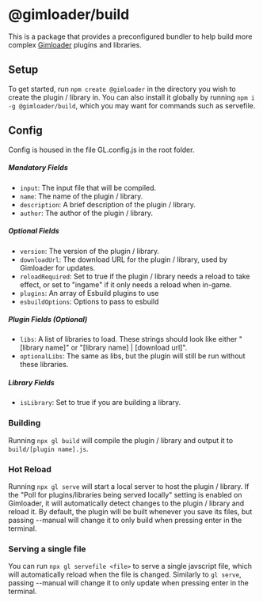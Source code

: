 # @gimloader/build

This is a package that provides a preconfigured bundler to help build more complex [Gimloader](https://github.com/TheLazySquid/Gimloader) plugins and libraries.

## Setup

To get started, run `npm create @gimloader` in the directory you wish to create the plugin / library in. You can also install it globally by running `npm i -g @gimloader/build`, which you may want for commands such as servefile.

## Config

Config is housed in the file GL.config.js in the root folder.

##### Mandatory Fields
- `input`: The input file that will be compiled.
- `name`: The name of the plugin / library.
- `description`: A brief description of the plugin / library.
- `author`: The author of the plugin / library.

##### Optional Fields
- `version`: The version of the plugin / library.
- `downloadUrl`: The download URL for the plugin / library, used by Gimloader for updates.
- `reloadRequired`: Set to true if the plugin / library needs a reload to take effect, or set to "ingame" if it only needs a reload when in-game.
- `plugins`: An array of Esbuild plugins to use
- `esbuildOptions`: Options to pass to esbuild

##### Plugin Fields (Optional)
- `libs`: A list of libraries to load. These strings should look like either "[library name]" or "[library name] | [download url]".
- `optionalLibs`: The same as libs, but the plugin will still be run without these libraries.

##### Library Fields
- `isLibrary`: Set to true if you are building a library.

### Building

Running `npx gl build` will compile the plugin / library and output it to `build/[plugin name].js`.

### Hot Reload

Running `npx gl serve` will start a local server to host the plugin / library. If the "Poll for plugins/libraries being served locally" setting is enabled on Gimloader, it will automatically detect changes to the plugin / library and reload it. By default, the plugin will be built whenever you save its files, but passing --manual will change it to only build when pressing enter in the terminal.

### Serving a single file

You can run `npx gl servefile <file>` to serve a single javscript file, which will automatically reload when the file is changed. Similarly to `gl serve`, passing --manual will change it to only update when pressing enter in the terminal.